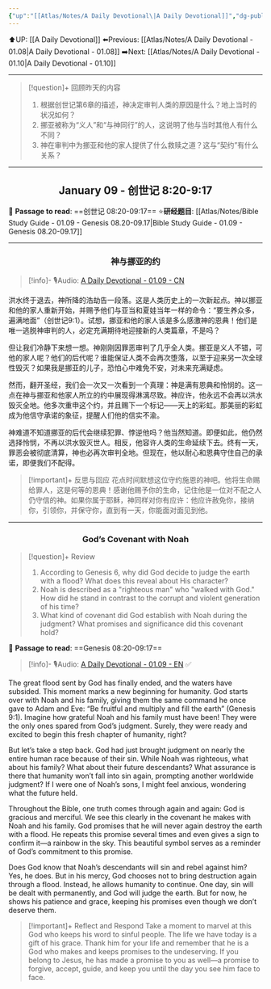 ```yaml
---
{"up":"[[Atlas/Notes/A Daily Devotional\|A Daily Devotional]]","dg-publish":true,"permalink":"/atlas/notes/a-daily-devotional-01-09/","dgPassFrontmatter":true}
---
```


⬆️UP: [[A Daily Devotional]]
⬅️Previous: [[Atlas/Notes/A Daily Devotional - 01.08\|A Daily Devotional - 01.08]]
➡️Next: [[Atlas/Notes/A Daily Devotional - 01.10\|A Daily Devotional - 01.10]]

---

> [!question]+ 回顾昨天的内容
>1. 根据创世记第6章的描述，神决定审判人类的原因是什么？地上当时的状况如何？
>2. 挪亚被称为“义人”和“与神同行”的人，这说明了他与当时其他人有什么不同？
>3. 神在审判中为挪亚和他的家人提供了什么救赎之道？这与“契约”有什么关系？

---
## <center>January 09 - 创世记 8:20-9:17</center>

📖 **Passage to read**: ==创世记 08:20-09:17==
⭐**研经题目**: [[Atlas/Notes/Bible Study Guide - 01.09 - Genesis 08.20-09.17\|Bible Study Guide - 01.09 - Genesis 08.20-09.17]]

---
### <center>神与挪亚的约</center>

> [!info]- 🎙️Audio: [A Daily Devotional - 01.09 - CN]()

洪水终于退去，神所降的浩劫告一段落。这是人类历史上的一次新起点。神以挪亚和他的家人重新开始，并赐予他们与亚当和夏娃当年一样的命令：“要生养众多，遍满地面”（创世记9:1）。试想，挪亚和他的家人该是多么感激神的恩典！他们是唯一逃脱神审判的人，必定充满期待地迎接新的人类篇章，不是吗？

但让我们冷静下来想一想。神刚刚因罪恶审判了几乎全人类。挪亚是义人不错，可他的家人呢？他们的后代呢？谁能保证人类不会再次堕落，以至于迎来另一次全球性毁灭？如果我是挪亚的儿子，恐怕心中难免不安，对未来充满疑虑。

然而，翻开圣经，我们会一次又一次看到一个真理：神是满有恩典和怜悯的。这一点在神与挪亚和他家人所立的约中展现得淋漓尽致。神应许，他永远不会再以洪水毁灭全地。他多次重申这个约，并且赐下一个标记——天上的彩虹。那美丽的彩虹成为他信守承诺的象征，提醒人们他的信实不渝。

神难道不知道挪亚的后代会继续犯罪、悖逆他吗？他当然知道。即便如此，他仍然选择怜悯，不再以洪水毁灭世人。相反，他容许人类的生命延续下去。终有一天，罪恶会被彻底清算，神也必再次审判全地。但现在，他以耐心和恩典守住自己的承诺，即便我们不配得。

> [!important]+ 反思与回应
花点时间默想这位守约施恩的神吧。他将生命赐给罪人，这是何等的恩典！感谢他赐予你的生命，记住他是一位对不配之人仍守信的神。如果你属于耶稣，神同样对你有应许：他应许赦免你，接纳你，引领你，并保守你，直到有一天，你能面对面见到他。


---
### <center>God’s Covenant with Noah</center>

> [!question]+ Review
>1. According to Genesis 6, why did God decide to judge the earth with a flood? What does this reveal about His character?
>2. Noah is described as a "righteous man" who "walked with God." How did he stand in contrast to the corrupt and violent generation of his time?
>3. What kind of covenant did God establish with Noah during the judgment? What promises and significance did this covenant hold?

📖 **Passage to read**: ==Genesis 08:20-09:17==

> [!info]- 🎙️Audio: [A Daily Devotional - 01.09 - EN](https://drive.google.com/file/d/1-JbGos42GjTmRk8WN16uu1KBaXpMMzgV/view?usp=drive_link) ✅


The great flood sent by God has finally ended, and the waters have subsided. This moment marks a new beginning for humanity. God starts over with Noah and his family, giving them the same command he once gave to Adam and Eve: “Be fruitful and multiply and fill the earth” (Genesis 9:1). Imagine how grateful Noah and his family must have been! They were the only ones spared from God’s judgment. Surely, they were ready and excited to begin this fresh chapter of humanity, right?

But let’s take a step back. God had just brought judgment on nearly the entire human race because of their sin. While Noah was righteous, what about his family? What about their future descendants? What assurance is there that humanity won’t fall into sin again, prompting another worldwide judgment? If I were one of Noah’s sons, I might feel anxious, wondering what the future held.

Throughout the Bible, one truth comes through again and again: God is gracious and merciful. We see this clearly in the covenant he makes with Noah and his family. God promises that he will never again destroy the earth with a flood. He repeats this promise several times and even gives a sign to confirm it—a rainbow in the sky. This beautiful symbol serves as a reminder of God’s commitment to this promise.

Does God know that Noah’s descendants will sin and rebel against him? Yes, he does. But in his mercy, God chooses not to bring destruction again through a flood. Instead, he allows humanity to continue. One day, sin will be dealt with permanently, and God will judge the earth. But for now, he shows his patience and grace, keeping his promises even though we don’t deserve them.

> [!important]+ Reflect and Respond
Take a moment to marvel at this God who keeps his word to sinful people. The life we have today is a gift of his grace. Thank him for your life and remember that he is a God who makes and keeps promises to the undeserving. If you belong to Jesus, he has made a promise to you as well—a promise to forgive, accept, guide, and keep you until the day you see him face to face.

